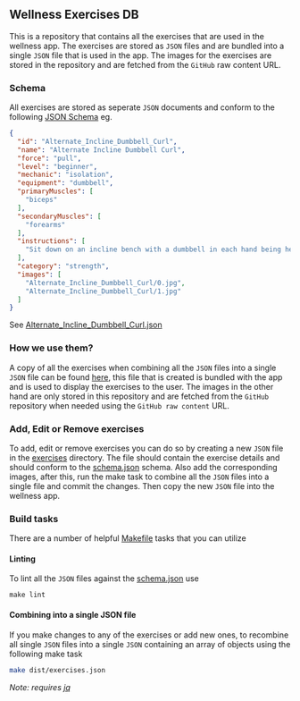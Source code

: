 ## Wellness Exercises DB

This is a repository that contains all the exercises that are used in the wellness app. The exercises are stored as `JSON` files and are bundled into a single `JSON` file that is used in the app. The images for the exercises are stored in the repository and are fetched from the `GitHub` raw content URL.

### Schema

All exercises are stored as seperate `JSON` documents and conform to the following [JSON Schema](./schema.json) eg.

```json
{
  "id": "Alternate_Incline_Dumbbell_Curl",
  "name": "Alternate Incline Dumbbell Curl",
  "force": "pull",
  "level": "beginner",
  "mechanic": "isolation",
  "equipment": "dumbbell",
  "primaryMuscles": [
    "biceps"
  ],
  "secondaryMuscles": [
    "forearms"
  ],
  "instructions": [
    "Sit down on an incline bench with a dumbbell in each hand being held at arms length. Tip: Keep the elbows close to the torso.This will be your starting position.",
  ],
  "category": "strength",
  "images": [
    "Alternate_Incline_Dumbbell_Curl/0.jpg",
    "Alternate_Incline_Dumbbell_Curl/1.jpg"
  ]
}
```
See [Alternate_Incline_Dumbbell_Curl.json](./exercises/Alternate_Incline_Dumbbell_Curl.json)

### How we use them?

A copy of all the exercises when combining all the `JSON` files into a single `JSON` file can be found [here](./dist/exercises.json), this file that is created is bundled with the app and is used to display the exercises to the user. The images in the other hand are only stored in this repository and are fetched from the `GitHub` repository when needed using the `GitHub raw content` URL.

### Add, Edit or Remove exercises

To add, edit or remove exercises you can do so by creating a new `JSON` file in the [exercises](./exercises) directory. The file should contain the exercise details and should conform to the [schema.json](./schema.json) schema. Also add the corresponding images, after this, run the make task to combine all the `JSON` files into a single file and commit the changes. Then copy the new `JSON` file into the wellness app.

### Build tasks
There are a number of helpful [Makefile](./Makefile) tasks that you can utilize

#### Linting
To lint all the `JSON` files against the [schema.json](./schema.json) use

```
make lint
```

#### Combining into a single JSON file
If you make changes to any of the exercises or add new ones, to recombine all single `JSON` files into a single `JSON` containing an array of objects using the following make task

```sh
make dist/exercises.json
```
_Note: requires [jq](https://stedolan.github.io/jq/)_


